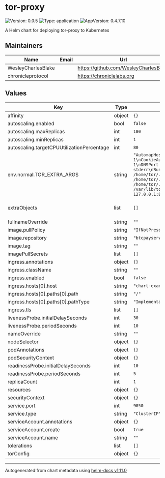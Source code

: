 # tor-proxy

![Version: 0.0.5](https://img.shields.io/badge/Version-0.0.5-informational?style=flat-square) ![Type: application](https://img.shields.io/badge/Type-application-informational?style=flat-square) ![AppVersion: 0.4.7.10](https://img.shields.io/badge/AppVersion-0.4.7.10-informational?style=flat-square)

A Helm chart for deploying tor-proxy to Kubernetes

## Maintainers

| Name | Email | Url |
| ---- | ------ | --- |
| WesleyCharlesBlake |  | <https://github.com/WesleyCharlesBlake> |
| chronicleprotocol |  | <https://chroniclelabs.org> |

## Values

| Key | Type | Default | Description |
|-----|------|---------|-------------|
| affinity | object | `{}` |  |
| autoscaling.enabled | bool | `false` |  |
| autoscaling.maxReplicas | int | `100` |  |
| autoscaling.minReplicas | int | `1` |  |
| autoscaling.targetCPUUtilizationPercentage | int | `80` |  |
| env.normal.TOR_EXTRA_ARGS | string | `"AutomapHostsOnResolve 1\nControlSocketsGroupWritable 1\nCookieAuthentication 1\nCookieAuthFileGroupReadable 1\nDNSPort 5353\nExitPolicy reject *:*\nLog notice stderr\nRunAsDaemon 0\nControlSocket /home/tor/.tor/control_socket\nCookieAuthFile /home/tor/.tor/control_socket.authcookie\nDataDirectory /home/tor/.tor\nHiddenServiceDir /var/lib/tor/hidden_services\nHiddenServicePort 8888 127.0.0.1:8800\nHiddenServiceVersion 3\n"` |  |
| extraObjects | list | `[]` | Extra K8s manifests to deploy |
| fullnameOverride | string | `""` |  |
| image.pullPolicy | string | `"IfNotPresent"` |  |
| image.repository | string | `"btcpayserver/tor"` |  |
| image.tag | string | `""` |  |
| imagePullSecrets | list | `[]` |  |
| ingress.annotations | object | `{}` |  |
| ingress.className | string | `""` |  |
| ingress.enabled | bool | `false` |  |
| ingress.hosts[0].host | string | `"chart-example.local"` |  |
| ingress.hosts[0].paths[0].path | string | `"/"` |  |
| ingress.hosts[0].paths[0].pathType | string | `"ImplementationSpecific"` |  |
| ingress.tls | list | `[]` |  |
| livenessProbe.initialDelaySeconds | int | `30` |  |
| livenessProbe.periodSeconds | int | `10` |  |
| nameOverride | string | `""` |  |
| nodeSelector | object | `{}` |  |
| podAnnotations | object | `{}` |  |
| podSecurityContext | object | `{}` |  |
| readinessProbe.initialDelaySeconds | int | `10` |  |
| readinessProbe.periodSeconds | int | `5` |  |
| replicaCount | int | `1` |  |
| resources | object | `{}` |  |
| securityContext | object | `{}` |  |
| service.port | int | `9050` |  |
| service.type | string | `"ClusterIP"` |  |
| serviceAccount.annotations | object | `{}` |  |
| serviceAccount.create | bool | `true` |  |
| serviceAccount.name | string | `""` |  |
| tolerations | list | `[]` |  |
| torConfig | object | `{}` |  |

----------------------------------------------
Autogenerated from chart metadata using [helm-docs v1.11.0](https://github.com/norwoodj/helm-docs/releases/v1.11.0)
